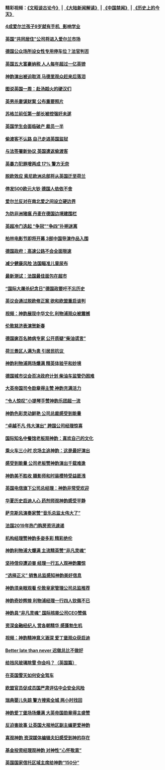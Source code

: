 #### 精彩视频：[《文昭谈古论今》](https://github.com/gfw-breaker/wenzhao) | [《大陆新闻解读》](https://github.com/gfw-breaker/ntdtv-comedy) | [《中国禁闻》](https://github.com/gfw-breaker/ntdtv-news) | [《历史上的今天》](https://github.com/gfw-breaker/today-in-history) 

#### [4成爱尔兰孩子9岁就有手机   影响学业](../pages/nsc974/n11018141.md?t=02030930) 

#### [英国“共同居住”公司将进入爱尔兰市场](../pages/nsc974/n11018074.md?t=02030930) 

#### [德国公众场所设女性专用停车位？法官判否](../pages/nsc974/n11018033.md?t=02030930) 

#### [英国五大富豪纳税 人人每年超过一亿英镑](../pages/nsc974/n11016706.md?t=02030930) 

#### [神韵演出被迫取消 马德里观众赶来后落泪](../pages/nsc974/n11016854.md?t=02030930) 

#### [图说英国一周：赴汤蹈火的硬汉们](../pages/nsc974/n11016810.md?t=02030930) 

#### [英男杀妻谋财案 公布重要照片](../pages/nsc974/n11016778.md?t=02030930) 

#### [苏格兰前任第一部长被控强奸未遂](../pages/nsc974/n11016772.md?t=02030930) 

#### [英国学生会面临破产 裁员一半](../pages/nsc974/n11016766.md?t=02030930) 

#### [偷渡客不认路 自己走进英国监狱](../pages/nsc974/n11016763.md?t=02030930) 

#### [与法签署新协议 英国遣返偷渡客](../pages/nsc974/n11016756.md?t=02030930) 

#### [英暴力犯罪增两成 17% 警方无奈](../pages/nsc974/n11016787.md?t=02030930) 

#### [脱欧效应 索尼欧洲总部将从英国迁至荷兰](../pages/nsc974/n11015209.md?t=02030930) 

#### [停发500欧元大钞 德国人依依不舍](../pages/nsc974/n11015417.md?t=02030930) 

#### [爱尔兰反对在南北爱之间设立硬边界](../pages/nsc974/n11015382.md?t=02030930) 

#### [为防非洲猪瘟 丹麦在德国边境建围栏](../pages/nsc974/n11014368.md?t=02030930) 

#### [英超冷门迭起 “争冠”“争四”扑朔迷离](../pages/nsc974/n11014053.md?t=02030930) 

#### [柏林电影节即将开幕 3部中国导演作品入围](../pages/nsc974/n11013824.md?t=02030930) 

#### [德国政府：高速公路不会全面限速](../pages/nsc974/n11013841.md?t=02030930) 

#### [减少健康风险 法国瞄准儿童尿布](../pages/nsc974/n11012630.md?t=02030930) 

#### [最新测试：法国最佳面包在超市](../pages/nsc974/n11012842.md?t=02030930) 

#### [“国际大屠杀纪念日”德国政要吁不忘历史](../pages/nsc974/n11012513.md?t=02030930) 

#### [英议会通过脱欧修正案 欲和欧盟重启谈判](../pages/nsc974/n11011622.md?t=02030930) 

#### [视频：神韵展现中华文化 利物浦观众被震撼](../pages/nsc974/n11011005.md?t=02030930) 

#### [伦敦慈济表演贺新春](../pages/nsc974/n11011139.md?t=02030930) 

#### [德国逾百名肺病专家 公开质疑“柴油谎言”](../pages/nsc974/n11010325.md?t=02030930) 

#### [荷兰景区人满为患 引居民抗议 ](../pages/nsc974/n11010747.md?t=02030930) 

#### [神韵利物浦两场爆满 精英体验平和妙境](../pages/nsc974/n11010417.md?t=02030930) 

#### [德国城市议会否决政府计划 柴油车监管仍困难](../pages/nsc974/n11010716.md?t=02030930) 

#### [大英帝国司令勋章得主赞 神韵充满活力](../pages/nsc974/n11009434.md?t=02030930) 

#### [“令人惊叹”小提琴手赞神韵乐团超一流](../pages/nsc974/n11009535.md?t=02030930) 

#### [神韵色彩灵动鲜艳 公司总裁感受到能量](../pages/nsc974/n11009391.md?t=02030930) 

#### [“卓越不凡 伟大演出” 跨国公司经理惊喜](../pages/nsc974/n11009359.md?t=02030930) 

#### [国际知名中餐馆老板观神韵：喜欢自己的文化](../pages/nsc974/n11009314.md?t=02030930) 

#### [乘火车三小时 农场主追神韵：这是最好演出](../pages/nsc974/n11009299.md?t=02030930) 

#### [感受到能量 公司老板赞神韵演出千载难逢](../pages/nsc974/n11009226.md?t=02030930) 

#### [神韵美不胜收 摄影师和时装模特受益匪浅](../pages/nsc974/n11009171.md?t=02030930) 

#### [英国电信旗下公司总经理：神韵非常受欢迎](../pages/nsc974/n11008992.md?t=02030930) 

#### [华夏历史启迪人心 药剂师观神韵感受平静](../pages/nsc974/n11007232.md?t=02030930) 

#### [萨克斯风演奏家赞“音乐总监太伟大了”](../pages/nsc974/n11007174.md?t=02030930) 

#### [法国2019年热门购房资讯速递](../pages/nsc974/n10947033.md?t=02030930) 

#### [机构经理赞神韵多姿多彩 精彩绝伦](../pages/nsc974/n11006484.md?t=02030930) 

#### [神韵利物浦大爆满 主流精英赞“非凡灵魂”](../pages/nsc974/n11006697.md?t=02030930) 

#### [坚持信仰遭迫害 经理一行五人观神韵震惊](../pages/nsc974/n11006523.md?t=02030930) 

#### [“选择正义” 销售总监感知神韵美好信息](../pages/nsc974/n11006437.md?t=02030930) 

#### [神韵须亲眼观看 伦敦皇家管理公司总监推荐](../pages/nsc974/n11006402.md?t=02030930) 

#### [神韵奇妙辉煌 利物浦经理一行四人钦佩不已](../pages/nsc974/n11006397.md?t=02030930) 

#### [神韵具“非凡灵魂” 国际核能公司CEO赞佩](../pages/nsc974/n11006353.md?t=02030930) 

#### [资深金融经纪人 赏各朝精华 感蓬勃生机](../pages/nsc974/n11006347.md?t=02030930) 

#### [视频：神韵精神意义涵深 爱丁堡观众获启迪](../pages/nsc974/n11004622.md?t=02030930) 

#### [Better late than never 迟做总比不做好](../pages/nsc974/n11004768.md?t=02030930) 

#### [给挡风玻璃除雪 你会吗？（英国篇）](../pages/nsc974/n11004765.md?t=02030930) 

#### [在英国雪天如何安全驾车](../pages/nsc974/n11004758.md?t=02030930) 

#### [欧盟官员促成员国严肃评估中企安全风险](../pages/nsc974/n11004719.md?t=02030930) 

#### [瑞典婴儿失踪 警方搜索全城 两小时找回](../pages/nsc974/n11004065.md?t=02030930) 

#### [神韵爱丁堡场场爆满 大英帝国勋章得主盛赞](../pages/nsc974/n11003114.md?t=02030930) 

#### [反迫害故事 让英国大报地区副主编更爱神韵](../pages/nsc974/n11003184.md?t=02030930) 

#### [喜观神韵 资深媒体编辑夫妇感受到神的存在](../pages/nsc974/n11003116.md?t=02030930) 

#### [基金投资经理观神韵 对神性“心怀敬意”](../pages/nsc974/n11003069.md?t=02030930) 

#### [英国国家信托区域主席给神韵“150分”](../pages/nsc974/n11003048.md?t=02030930) 

